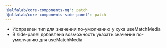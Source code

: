 ```yaml
---
'@alfalab/core-components-mq': patch
'@alfalab/core-components-side-panel': patch
---
```


- Исправлен тип для значения по-умолчанию у хука useMatchMedia
- В side-panel добавлена возможность указать значение по-умолчанию для useMatchMedia
